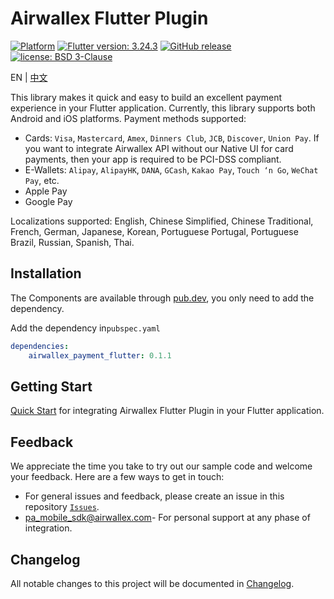 # Airwallex Flutter Plugin
[![Platform](https://img.shields.io/badge/platform-flutter-darkgreen)](https://flutter.dev/)
[![Flutter version: 3.24.3](https://img.shields.io/badge/flutter-3.24.3-brightgreen)](https://medium.com/flutter/flutter-3-24-dart-3-5-204b7d20c45d)
[![GitHub release](https://img.shields.io/github/v/release/airwallex/airwallex-payment-flutter)](https://github.com/airwallex/airwallex-payment-flutter/releases)
[![license: BSD 3-Clause](https://img.shields.io/badge/license-BSD%203--Clause-lightblue)](https://github.com/airwallex/airwallex-payment-flutter/blob/main/LICENSE)

EN | [中文](README-zh.md)

This library makes it quick and easy to build an excellent payment experience in your Flutter application.
Currently, this library supports both Android and iOS platforms.
Payment methods supported:
- Cards: `Visa`, `Mastercard`, `Amex`, `Dinners Club`, `JCB`, `Discover`, `Union Pay`. If you want to integrate Airwallex API without our Native UI for card payments, then your app is required to be PCI-DSS compliant. 
- E-Wallets: `Alipay`, `AlipayHK`, `DANA`, `GCash`, `Kakao Pay`, `Touch ‘n Go`, `WeChat Pay`, etc.
- Apple Pay
- Google Pay

Localizations supported:
English, Chinese Simplified, Chinese Traditional, French, German, Japanese, Korean, Portuguese Portugal, Portuguese Brazil, Russian, Spanish, Thai.

## Installation
The Components are available through [pub.dev](https://pub.dev/packages/airwallex_payment_flutter), you only need to add the dependency.

Add the dependency in`pubspec.yaml`
```yaml
dependencies:
    airwallex_payment_flutter: 0.1.1
```

## Getting Start
[Quick Start](GUIDE.md) for integrating Airwallex Flutter Plugin in your Flutter application.

## Feedback
We appreciate the time you take to try out our sample code and welcome your feedback. Here are a few ways to get in touch:

* For general issues and feedback, please create an issue in this repository [`Issues`](https://github.com/airwallex/airwallex-payment-flutter/issues).
* [pa_mobile_sdk@airwallex.com](mailto:pa_mobile_sdk@airwallex.com)- For personal support at any phase of integration.

## Changelog
All notable changes to this project will be documented in [Changelog](CHANGELOG.md).

